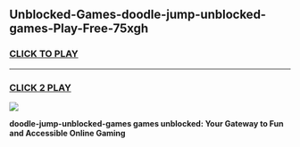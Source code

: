 
## Unblocked-Games-doodle-jump-unblocked-games-Play-Free-75xgh
<h3>
<a href="https://premium76.site?title=doodle-jump-unblocked-games&ref=24M">CLICK TO PLAY</a></h3>
<hr>

<h3>
<a href="https://premium76.site?title=doodle-jump-unblocked-games&ref=24M">CLICK 2 PLAY</a>
  
</h3>

<a href="https://premium76.site?title=doodle-jump-unblocked-games&ref=24M"><img src="https://clearcache.store/games.png"></a>


**doodle-jump-unblocked-games games unblocked: Your Gateway to Fun and Accessible Online Gaming**
